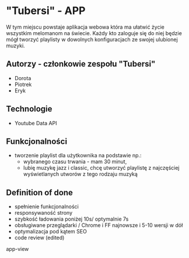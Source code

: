 
# "Tubersi" - APP

W tym miejscu powstaje aplikacja webowa która ma ułatwić życie wszystkim melomanom na świecie. 
Każdy kto zaloguje się do niej będzie mógł tworzyć playlisty w dowolnych konfiguracjach ze swojej ulubionej muzyki. 

## Autorzy - członkowie zespołu "Tubersi"
- Dorota 
- Piotrek
- Eryk

## Technologie 
- Youtube Data API

## Funkcjonalności 
- tworzenie playlist dla użytkownika na podstawie np.:
  - wybranego czasu trwania - mam 30 minut, 
  - lubię muzykę jazz i classic, chcę utworzyć playlistę z najczęściej wyświetlanych utworów z tego rodzaju muzyką 

## Definition of done 
- spełnienie funkcjonalności 
- responsywaność strony
- szybkość ładowania poniżej 10s/ optymalnie 7s
- obsługiwane przeglądarki / Chrome i FF najnowsze i 5-10 wersji w dół
- optymalizacja pod kątem SEO
- code review (edited)

app-view

